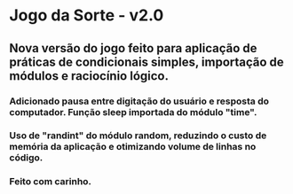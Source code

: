 # Jogo da Sorte - v2.0
## Nova versão do jogo feito para aplicação de práticas de condicionais simples, importação de módulos e raciocínio lógico.
### Adicionado pausa entre digitação do usuário e resposta do computador. Função sleep importada do módulo "time".
### Uso de "randint" do módulo random, reduzindo o custo de memória da aplicação e otimizando volume de linhas no código.
### Feito com carinho.

